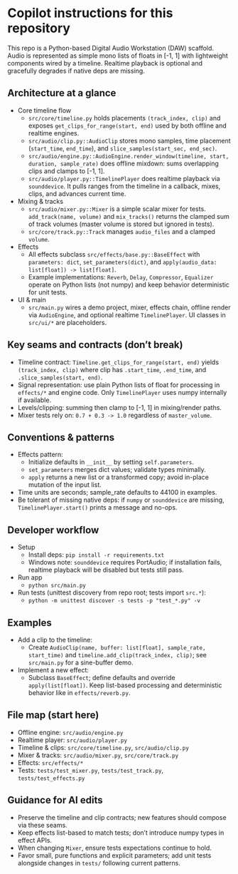 # Copilot instructions for this repository

This repo is a Python-based Digital Audio Workstation (DAW) scaffold. Audio is represented as simple mono lists of floats in [-1, 1] with lightweight components wired by a timeline. Realtime playback is optional and gracefully degrades if native deps are missing.

## Architecture at a glance
- Core timeline flow
  - `src/core/timeline.py` holds placements `(track_index, clip)` and exposes `get_clips_for_range(start, end)` used by both offline and realtime engines.
  - `src/audio/clip.py::AudioClip` stores mono samples, time placement (`start_time`, `end_time`), and `slice_samples(start_sec, end_sec)`.
  - `src/audio/engine.py::AudioEngine.render_window(timeline, start, duration, sample_rate)` does offline mixdown: sums overlapping clips and clamps to [-1, 1].
  - `src/audio/player.py::TimelinePlayer` does realtime playback via `sounddevice`. It pulls ranges from the timeline in a callback, mixes, clips, and advances current time.
- Mixing & tracks
  - `src/audio/mixer.py::Mixer` is a simple scalar mixer for tests. `add_track(name, volume)` and `mix_tracks()` returns the clamped sum of track volumes (master volume is stored but ignored in tests).
  - `src/core/track.py::Track` manages `audio_files` and a clamped `volume`.
- Effects
  - All effects subclass `src/effects/base.py::BaseEffect` with `parameters: dict`, `set_parameters(dict)`, and `apply(audio_data: list[float]) -> list[float]`.
  - Example implementations: `Reverb`, `Delay`, `Compressor`, `Equalizer` operate on Python lists (not numpy) and keep behavior deterministic for unit tests.
- UI & main
  - `src/main.py` wires a demo project, mixer, effects chain, offline render via `AudioEngine`, and optional realtime `TimelinePlayer`. UI classes in `src/ui/*` are placeholders.

## Key seams and contracts (don’t break)
- Timeline contract: `Timeline.get_clips_for_range(start, end)` yields `(track_index, clip)` where clip has `.start_time`, `.end_time`, and `.slice_samples(start, end)`.
- Signal representation: use plain Python lists of float for processing in `effects/*` and engine code. Only `TimelinePlayer` uses numpy internally if available.
- Levels/clipping: summing then clamp to [-1, 1] in mixing/render paths.
- Mixer tests rely on: `0.7 + 0.3 -> 1.0` regardless of `master_volume`.

## Conventions & patterns
- Effects pattern:
  - Initialize defaults in `__init__` by setting `self.parameters`.
  - `set_parameters` merges dict values; validate types minimally.
  - `apply` returns a new list or a transformed copy; avoid in-place mutation of the input list.
- Time units are seconds; sample_rate defaults to 44100 in examples.
- Be tolerant of missing native deps: if `numpy` or `sounddevice` are missing, `TimelinePlayer.start()` prints a message and no-ops.

## Developer workflow
- Setup
  - Install deps: `pip install -r requirements.txt`
  - Windows note: `sounddevice` requires PortAudio; if installation fails, realtime playback will be disabled but tests still pass.
- Run app
  - `python src/main.py`
- Run tests (unittest discovery from repo root; tests import `src.*`):
  - `python -m unittest discover -s tests -p "test_*.py" -v`

## Examples
- Add a clip to the timeline:
  - Create `AudioClip(name, buffer: list[float], sample_rate, start_time)` and `timeline.add_clip(track_index, clip)`; see `src/main.py` for a sine-buffer demo.
- Implement a new effect:
  - Subclass `BaseEffect`; define defaults and override `apply(list[float])`. Keep list-based processing and deterministic behavior like in `effects/reverb.py`.

## File map (start here)
- Offline engine: `src/audio/engine.py`
- Realtime player: `src/audio/player.py`
- Timeline & clips: `src/core/timeline.py`, `src/audio/clip.py`
- Mixer & tracks: `src/audio/mixer.py`, `src/core/track.py`
- Effects: `src/effects/*`
- Tests: `tests/test_mixer.py`, `tests/test_track.py`, `tests/test_effects.py`

## Guidance for AI edits
- Preserve the timeline and clip contracts; new features should compose via these seams.
- Keep effects list-based to match tests; don’t introduce numpy types in effect APIs.
- When changing `Mixer`, ensure tests expectations continue to hold.
- Favor small, pure functions and explicit parameters; add unit tests alongside changes in `tests/` following current patterns.